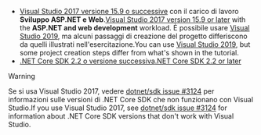* <span data-ttu-id="f999f-101">[Visual Studio 2017 versione 15.9 o successive](https://visualstudio.microsoft.com/downloads/) con il carico di lavoro **Sviluppo ASP.NET e Web**.</span><span class="sxs-lookup"><span data-stu-id="f999f-101">[Visual Studio 2017 version 15.9 or later](https://visualstudio.microsoft.com/downloads/) with the **ASP.NET and web development** workload.</span></span> <span data-ttu-id="f999f-102">È possibile usare [Visual Studio 2019](https://visualstudio.microsoft.com/downloads/?utm_medium=microsoft&utm_source=docs.microsoft.com&utm_campaign=inline+link&utm_content=download+vs2019), ma alcuni passaggi di creazione del progetto differiscono da quelli illustrati nell'esercitazione.</span><span class="sxs-lookup"><span data-stu-id="f999f-102">You can use [Visual Studio 2019](https://visualstudio.microsoft.com/downloads/?utm_medium=microsoft&utm_source=docs.microsoft.com&utm_campaign=inline+link&utm_content=download+vs2019), but some project creation steps differ from what's shown in the tutorial.</span></span>
* [<span data-ttu-id="f999f-103">.NET Core SDK 2.2 o versione successiva</span><span class="sxs-lookup"><span data-stu-id="f999f-103">.NET Core SDK 2.2 or later</span></span>](https://dotnet.microsoft.com/download/dotnet-core)

> [!WARNING]
> <span data-ttu-id="f999f-104">Se si usa Visual Studio 2017, vedere [dotnet/sdk issue #3124](https://github.com/dotnet/sdk/issues/3124) per informazioni sulle versioni di .NET Core SDK che non funzionano con Visual Studio.</span><span class="sxs-lookup"><span data-stu-id="f999f-104">If you use Visual Studio 2017, see [dotnet/sdk issue #3124](https://github.com/dotnet/sdk/issues/3124) for information about .NET Core SDK versions that don't work with Visual Studio.</span></span>
